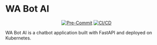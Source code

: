 # WA Bot AI

<p align="center">
    <a href="https://pre-commit.com/"><img src="https://img.shields.io/badge/pre--commit-enabled-brightgreen?logo=pre-commit&logoColor=white" alt="Pre-Commit"></a>
    <a href="https://github.com/leandroherdy/wa-bot-ai/actions"><img src="https://github.com/leandroherdy/wa-bot-ai/actions/workflows/code-quality.yaml/badge.svg" alt="CI/CD"></a>
</p>

WA Bot AI is a chatbot application built with FastAPI and deployed on Kubernetes.

